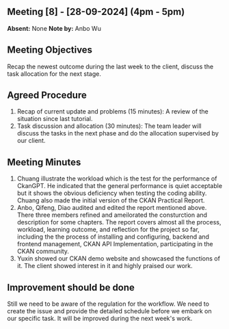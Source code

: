 ## Meeting [8] - [28-09-2024] (4pm - 5pm)

**Absent:**
None
**Note by:**
Anbo Wu

## Meeting Objectives
Recap the newest outcome during the last week to the client, discuss the task allocation for the next stage. 

## Agreed Procedure
1. Recap of current update and problems (15 minutes): A review of the situation since last tutorial.
2. Task discussion and allocation (30 minutes): The team leader will discuss the tasks in the next phase and do the allocation supervised by our client.


## Meeting Minutes
1. Chuang illustrate the workload which is the test for the performance of CkanGPT. He indicated that the general performance is quiet acceptable but it shows the obvious deficiency when testing the coding ability.  Chuang also made the initial version of the CKAN Practical Report.
2. Anbo, Qifeng, Diao audited and edited the report mentioned above. There three members refined and ameilorated the consturction and description for some chapters. The report covers almost all the process, workload, learning outcome, and reflection for the project so far, including the the process of installing and configuring, backend and frontend management, CKAN API Implementation, participating in the CKAN community.
3. Yuxin showed our CKAN demo website and showcased the functions of it. The client showed interest in it and highly praised our work.


## Improvement should be done
Still we need to be aware of the regulation for the workflow. We need to create the issue and provide the detailed schedule before we embark on our specific task. It will be improved during the next week's work.
